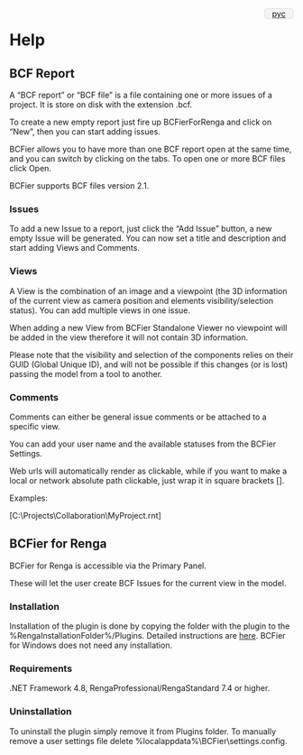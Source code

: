 <div style="overflow: hidden; border-radius: 5px; background: #f4f4f4; width: 50px; text-align: center; float: right; border: 1px solid #e0e0e0;">
<a href="HELP_RU.html">рус</a>
</div>

# Help #


## BCF Report ##

A “BCF report” or “BCF file” is a file containing one or more issues of a project. It is store on disk with the extension .bcf.

To create a new empty report just fire up BCFierForRenga and click on “New”, then you can start adding issues.

BCFier allows you to have more than one BCF report open at the same time, and you can switch by clicking on the tabs. To open one or more BCF files click Open.

BCFier supports BCF files version 2.1.

### Issues ###

To add a new Issue to a report, just click the “Add Issue” button, a new empty Issue will be generated. You can now set a title and description and start adding Views and Comments.

### Views ###

A View is the combination of an image and a viewpoint (the 3D information of the current view as camera position and elements visibility/selection status). You can add multiple views in one issue.

When adding a new View from BCFier Standalone Viewer no viewpoint will be added in the view therefore it will not contain 3D information.

Please note that the visibility and selection of the components relies on their GUID (Global Unique ID), and will not be possible if this changes (or is lost) passing the model from a tool to another.

### Comments ###

Comments can either be general issue comments or be attached to a specific view.

You can add your user name and the available statuses from the BCFier Settings.

Web urls will automatically render as clickable, while if you want to make a local or network absolute path clickable, just wrap it in square brackets [].

Examples:

[C:\Projects\Collaboration\MyProject.rnt]

## BCFier for Renga

BCFier for Renga is accessible via the Primary Panel.

These will let the user create BCF Issues for the current view in the model.

### Installation ###

Installation of the plugin is done by copying the folder with the plugin to the %RengaInstallationFolder%/Plugins. Detailed instructions are [here](https://help.rengabim.com/en/index.htm#plugins.htm). BCFier for Windows does not need any installation.

### Requirements ###

.NET Framework 4.8, RengaProfessional/RengaStandard 7.4 or higher.

### Uninstallation ###

To uninstall the plugin simply remove it from Plugins folder. To manually remove a user settings file delete %localappdata%\BCFier\settings.config.
